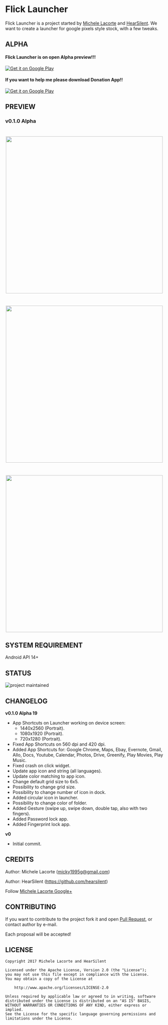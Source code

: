 # Flick Launcher

Flick Launcher is a project started by [Michele Lacorte](https://github.com/michelelacorte) and [HearSilent](https://github.com/hearsilent).
We want to create a launcher for google pixels style stock, with a few tweaks.

## ALPHA

#### Flick Launcher is on open Alpha preview!!!

<a href="https://play.google.com/store/apps/details?id=com.universallauncher.universallauncher">
<img alt="Get it on Google Play" src="https://s32.postimg.org/50h5qj4lx/google_play_badge.png" />
</a>

#### If you want to help me please download Donation App!!

<a href="https://play.google.com/store/apps/details?id=it.michelelacorte.githubdonation">
<img alt="Get it on Google Play" src="https://s32.postimg.org/50h5qj4lx/google_play_badge.png" />
</a>


## PREVIEW

### v0.1.0 Alpha

<h1 align="center"><img src="https://s7.postimg.org/6z20p8xor/Screenshot_2017_02_26_20_28_47_framed.png" height="500"/></h1>

<h1 align="center"><img src="https://s13.postimg.org/pvp280epz/Screenshot_2017_03_11_19_51_20_framed.png" height="500"/></h1>

<h1 align="center"><img src="http://i.giphy.com/xUA7b9CtmYCVuAsPT2.gif" height="500"/></h1>

## SYSTEM REQUIREMENT

Android API 14+

## STATUS

![project maintained](https://img.shields.io/badge/Project-Maintained-green.svg)

## CHANGELOG

**v0.1.0 Alpha 19**
* App Shortcuts on Launcher working on device screen:
    * 1440x2560 (Portrait).
    * 1080x1920 (Portrait).
    * 720x1280 (Portrait).
* Fixed App Shortcuts on 560 dpi and 420 dpi.
* Added App Shortcuts for: Google Chrome, Maps, Ebay, Evernote, Gmail, Allo, Docs, Youtube, Calendar, Photos, Drive, Greenify, Play Movies, Play Music.
* Fixed crash on click widget.
* Update app icon and string (all languages).
* Update color matching to app icon.
* Change default grid size to 6x5.
* Possibility to change grid size.
* Possibility to change number of icon in dock.
* Added circular icon in launcher.
* Possibility to change color of folder.
* Added Gesture (swipe up, swipe down, double tap, also with two fingers).
* Added Password lock app.
* Added Fingerprint lock app.

**v0**
* Initial commit.


## CREDITS

Author: Michele Lacorte (micky1995g@gmail.com)

Author: HearSilent (https://github.com/hearsilent)

Follow [Michele Lacorte Google+](https://plus.google.com/u/0/collection/McidZB)

## CONTRIBUTING

If you want to contribute to the project fork it and open [Pull Request](https://github.com/michelelacorte/FlickLauncher/pulls), or contact author by e-mail.

Each proposal will be accepted!

## LICENSE

```
Copyright 2017 Michele Lacorte and HearSilent

Licensed under the Apache License, Version 2.0 (the "License");
you may not use this file except in compliance with the License.
You may obtain a copy of the License at

    http://www.apache.org/licenses/LICENSE-2.0

Unless required by applicable law or agreed to in writing, software
distributed under the License is distributed on an "AS IS" BASIS,
WITHOUT WARRANTIES OR CONDITIONS OF ANY KIND, either express or implied.
See the License for the specific language governing permissions and
limitations under the License.
```
